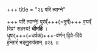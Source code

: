 +++
title = "२६ परि त्वाग्ने"

+++
परि॑ त्वाग्ने॒! पुर॑व्ँ+++(=दुर्गं)+++ व॒यव्ँ  
विप्रꣳ॑ सहस्य! **धीमहि** ।  
धृ॒षद्+++(=धर्षक)+++-व॑र्णन् दि॒वे-दि॑वे  
ह॒न्तारं॑ भङ्गु॒राव॑ताम् ॥२६ ॥